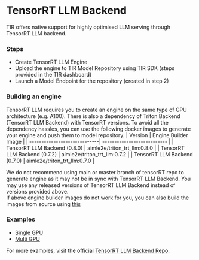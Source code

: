 # TensorRT LLM Backend

TIR offers native support for highly optimised LLM serving through TensorRT LLM backend.  

### Steps 
- Create TensorRT LLM Engine
- Upload the engine to TIR Model Repository using TIR SDK (steps provided in the TIR dashboard)
- Launch a Model Endpoint for the repository (created in step 2) 

### Building an engine 
TensorRT LLM requires you to create an engine on the same type of GPU architecture (e.g. A100). There is also a dependency of Triton Backend (TensorRT LLM Backend) with TensorRT versions. To avoid all the dependency hassles, you can use the following docker images to generate your engine and push them to model repository. 
| Version                      | Engine Builder Image        |
| -----------------------------| --------------------------- |
| TensorRT LLM Backend (0.8.0) | aimle2e/triton_trt_llm:0.8.0  |
| TensorRT LLM Backend (0.7.2) | aimle2e/triton_trt_llm:0.7.2  |
| TensorRT LLM Backend (0.7.0) | aimle2e/triton_trt_llm:0.7.0  |

We do not recommend using main or master branch of tensorRT repo to generate engine as it may not be in sync with TensorRT LLM Backend. You may use any released versions of TensorRT LLM Backend instead of versions provided above.  
If above engine builder images do not work for you, you can also build the images from source using [this](https://github.com/triton-inference-server/tensorrtllm_backend?tab=readme-ov-file#option-2-build-via-docker)
 
### Examples
- [Single GPU](llama2.md)
- [Multi GPU](llama2.md)

For more examples, visit the official [TensorRT LLM Backend Repo](https://github.com/triton-inference-server/tensorrtllm_backend).

